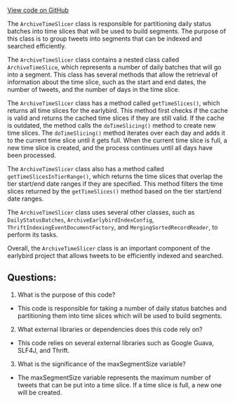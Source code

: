 [View code on GitHub](https://github.com/misbahsy/the-algorithm/src/java/com/twitter/search/earlybird/archive/ArchiveTimeSlicer.java)

The `ArchiveTimeSlicer` class is responsible for partitioning daily status batches into time slices that will be used to build segments. The purpose of this class is to group tweets into segments that can be indexed and searched efficiently. 

The `ArchiveTimeSlicer` class contains a nested class called `ArchiveTimeSlice`, which represents a number of daily batches that will go into a segment. This class has several methods that allow the retrieval of information about the time slice, such as the start and end dates, the number of tweets, and the number of days in the time slice. 

The `ArchiveTimeSlicer` class has a method called `getTimeSlices()`, which returns all time slices for the earlybird. This method first checks if the cache is valid and returns the cached time slices if they are still valid. If the cache is outdated, the method calls the `doTimeSlicing()` method to create new time slices. The `doTimeSlicing()` method iterates over each day and adds it to the current time slice until it gets full. When the current time slice is full, a new time slice is created, and the process continues until all days have been processed. 

The `ArchiveTimeSlicer` class also has a method called `getTimeSlicesInTierRange()`, which returns the time slices that overlap the tier start/end date ranges if they are specified. This method filters the time slices returned by the `getTimeSlices()` method based on the tier start/end date ranges. 

The `ArchiveTimeSlicer` class uses several other classes, such as `DailyStatusBatches`, `ArchiveEarlybirdIndexConfig`, `ThriftIndexingEventDocumentFactory`, and `MergingSortedRecordReader`, to perform its tasks. 

Overall, the `ArchiveTimeSlicer` class is an important component of the earlybird project that allows tweets to be efficiently indexed and searched.
## Questions: 
 1. What is the purpose of this code?
- This code is responsible for taking a number of daily status batches and partitioning them into time slices which will be used to build segments.

2. What external libraries or dependencies does this code rely on?
- This code relies on several external libraries such as Google Guava, SLF4J, and Thrift.

3. What is the significance of the maxSegmentSize variable?
- The maxSegmentSize variable represents the maximum number of tweets that can be put into a time slice. If a time slice is full, a new one will be created.